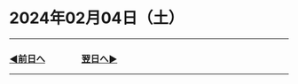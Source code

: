 # 2024年02月04日（土）

---

### [◀️前日へ](https://github.com/yuasys/chatty-journal/blob/main/2024/02/2024-02-03.md)&emsp;&emsp;&emsp;&emsp;[翌日へ▶️](https://github.com/yuasys/chatty-journal/blob/main/2024/02/2024-02-05.md)

---
